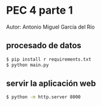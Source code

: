 # PEC 4 parte 1

Autor: Antonio Miguel García del Río

## procesado de datos

```bash
$ pip install r requirements.txt
$ python main.py
```

## servir la aplicación web
```bash
$ python -m http.server 8000
```
